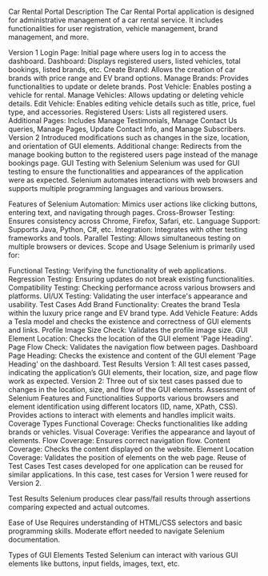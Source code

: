 Car Rental Portal
Description
The Car Rental Portal application is designed for administrative management of a car rental service. It includes functionalities for user registration, vehicle management, brand management, and more.

Version 1
Login Page: Initial page where users log in to access the dashboard.
Dashboard: Displays registered users, listed vehicles, total bookings, listed brands, etc.
Create Brand: Allows the creation of car brands with price range and EV brand options.
Manage Brands: Provides functionalities to update or delete brands.
Post Vehicle: Enables posting a vehicle for rental.
Manage Vehicles: Allows updating or deleting vehicle details.
Edit Vehicle: Enables editing vehicle details such as title, price, fuel type, and accessories.
Registered Users: Lists all registered users.
Additional Pages: Includes Manage Testimonials, Manage Contact Us queries, Manage Pages, Update Contact Info, and Manage Subscribers.
Version 2
Introduced modifications such as changes in the size, location, and orientation of GUI elements.
Additional change: Redirects from the manage booking button to the registered users page instead of the manage bookings page.
GUI Testing with Selenium
Selenium was used for GUI testing to ensure the functionalities and appearances of the application were as expected. Selenium automates interactions with web browsers and supports multiple programming languages and various browsers.

Features of Selenium
Automation: Mimics user actions like clicking buttons, entering text, and navigating through pages.
Cross-Browser Testing: Ensures consistency across Chrome, Firefox, Safari, etc.
Language Support: Supports Java, Python, C#, etc.
Integration: Integrates with other testing frameworks and tools.
Parallel Testing: Allows simultaneous testing on multiple browsers or devices.
Scope and Usage
Selenium is primarily used for:

Functional Testing: Verifying the functionality of web applications.
Regression Testing: Ensuring updates do not break existing functionalities.
Compatibility Testing: Checking performance across various browsers and platforms.
UI/UX Testing: Validating the user interface's appearance and usability.
Test Cases
Add Brand Functionality: Creates the brand Tesla within the luxury price range and EV brand type.
Add Vehicle Feature: Adds a Tesla model and checks the existence and correctness of GUI elements and links.
Profile Image Size Check: Validates the profile image size.
GUI Element Location: Checks the location of the GUI element 'Page Heading'.
Page Flow Check: Validates the navigation flow between pages.
Dashboard Page Heading: Checks the existence and content of the GUI element 'Page Heading' on the dashboard.
Test Results
Version 1: All test cases passed, indicating the application’s GUI elements, their location, size, and page flow work as expected.
Version 2: Three out of six test cases passed due to changes in the location, size, and flow of the GUI elements.
Assessment of Selenium
Features and Functionalities
Supports various browsers and element identification using different locators (ID, name, XPath, CSS).
Provides actions to interact with elements and handles implicit waits.
Coverage Types
Functional Coverage: Checks functionalities like adding brands or vehicles.
Visual Coverage: Verifies the appearance and layout of elements.
Flow Coverage: Ensures correct navigation flow.
Content Coverage: Checks the content displayed on the website.
Element Location Coverage: Validates the position of elements on the web page.
Reuse of Test Cases
Test cases developed for one application can be reused for similar applications. In this case, test cases for Version 1 were reused for Version 2.

Test Results
Selenium produces clear pass/fail results through assertions comparing expected and actual outcomes.

Ease of Use
Requires understanding of HTML/CSS selectors and basic programming skills. Moderate effort needed to navigate Selenium documentation.

Types of GUI Elements Tested
Selenium can interact with various GUI elements like buttons, input fields, images, text, etc.
